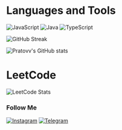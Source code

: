 # Languages and Tools
![JavaScript](https://img.shields.io/badge/-JavaScript-090909?style=for-the-badge&logo=javascript)
![Java](https://img.shields.io/badge/-Java-090909?style=for-the-badge&logo=Java)
![TypeScript](https://img.shields.io/badge/-Typescript-090909?style=for-the-badge&logo=typescript)


![GitHub Streak](https://github-readme-streak-stats.herokuapp.com/?user=pratovv&theme=dark)


![Pratovv's GitHub stats](https://github-readme-stats.vercel.app/api?username=pratovv&show_icons=true&theme=dark)

# LeetCode
![LeetCode Stats](https://leetcard.jacoblin.cool/Pratovv?theme=dark&font=Sarabun&ext=activity)

### Follow Me
[![Instagram](https://img.shields.io/badge/-Instagram-090909?style=for-the-badge&logo=instagram)](https://www.instagram.com/pratovv/)
[![Telegram](https://img.shields.io/badge/-Telegram-090909?style=for-the-badge&logo=telegram)](https://t.me/pratovv/)


